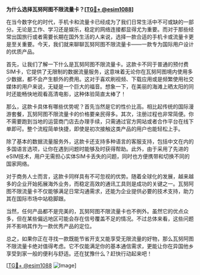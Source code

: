 **为什么选择瓦努阿图不限流量卡？[[TG💪+ @esim1088](https://t.me/s/esim1088)]**

在当今数字化的时代，手机卡和流量卡已经成为了我们日常生活中不可或缺的一部分。无论是工作、学习还是娱乐，稳定的网络连接都显得尤为重要。而对于那些经常出国旅行或者需要长期在国外生活的人来说，选择一款合适的手机卡或流量卡更是至关重要。今天，我们就来聊聊瓦努阿图不限流量卡——一款专为国际用户设计的优质产品。

首先，让我们了解一下什么是瓦努阿图不限流量卡。这款卡不同于普通的预付费SIM卡，它提供了无限制的数据流量服务，这意味着无论你在瓦努阿图境内使用多少数据，都不会产生额外的费用。这对于喜欢刷视频、下载应用或是频繁使用社交媒体的用户来说，无疑是一个巨大的福音。想象一下，在美丽的海滩上晒太阳的同时还能畅快地观看高清电影，这种体验简直太棒了！

那么，这款卡具体有哪些优势呢？首先当然是它的性价比高。相比起传统的国际漫游套餐，瓦努阿图不限流量卡的价格要亲民得多。其次，注册过程也非常简便。你不需要跑到当地的运营商门店去办理手续，只需通过官方网站或者合作平台在线下单即可。整个流程简单快捷，即使是初次接触这类产品的用户也能轻松上手。

除了基本的数据流量服务外，这款卡还支持多种语言的客服支持，包括中文在内的多国语言选项，让你在遇到问题时能够及时获得帮助。此外，由于采用了先进的eSIM技术，用户无需担心实体SIM卡丢失的问题，同时也方便携带和切换不同的国家网络。

对于商务人士而言，这款卡同样具有不可忽视的优势。随着全球化的发展，越来越多的企业开始拓展海外业务，而稳定高效的通讯工具则是成功的关键之一。瓦努阿图不限流量卡不仅能够满足日常沟通需求，还能为企业提供必要的技术支持，助力其在国际市场中站稳脚跟。

当然，任何产品都不是完美的，瓦努阿图不限流量卡也不例外。虽然它的优点众多，但在某些偏远地区可能会存在信号覆盖不足的情况。不过总体来看，这些问题并不影响其作为一款优秀产品的定位。

总之，如果你正在寻找一款既能节省开支又能享受无限流量的好物，那么瓦努阿图不限流量卡绝对值得考虑。它不仅能满足你的基本通信需求，更能让你在异国他乡享受到家一般的便利与舒适。还在犹豫什么？赶快行动起来吧！

[[TG💪+ @esim1088](https://t.me/s/esim1088) ![Image](https://i.postimg.cc/4NQfJmqS/Snipaste-2025-05-13-00-14-12.png)]